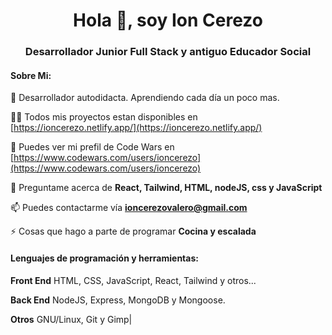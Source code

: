 <h1 align="center">Hola 👋, soy Ion Cerezo</h1>
<h3 align="center">Desarrollador Junior Full Stack y antiguo Educador Social</h3>

<h4>Sobre Mi: </h4>

🌱 Desarrollador autodidacta. Aprendiendo cada día un poco mas.

👨‍💻 Todos mis proyectos estan disponibles en [https://ioncerezo.netlify.app/](https://ioncerezo.netlify.app/)

 📝 Puedes ver mi prefil de Code Wars en [https://www.codewars.com/users/ioncerezo](https://www.codewars.com/users/ioncerezo)

💬 Preguntame acerca de **React, Tailwind, HTML, nodeJS, css y JavaScript**

📫 Puedes contactarme vía **ioncerezovalero@gmail.com**

⚡ Cosas que hago a parte de programar **Cocina y escalada**



<h4>Lenguajes de programación y herramientas:</h4>

 **Front End**    HTML, CSS, JavaScript, React, Tailwind y otros...
 
 **Back End**    NodeJS, Express, MongoDB y Mongoose.
 
 **Otros**   GNU/Linux, Git y Gimp|
 


